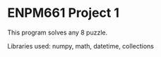 # ENPM661 Project 1

This program solves any 8 puzzle.


Libraries used: numpy, math, datetime, collections